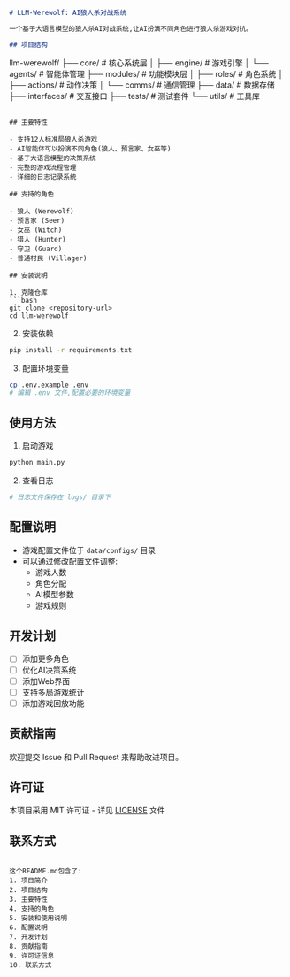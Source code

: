 


```markdown
# LLM-Werewolf: AI狼人杀对战系统

一个基于大语言模型的狼人杀AI对战系统,让AI扮演不同角色进行狼人杀游戏对抗。

## 项目结构

```
llm-werewolf/
├── core/                    # 核心系统层
│   ├── engine/             # 游戏引擎
│   └── agents/             # 智能体管理
├── modules/                # 功能模块层
│   ├── roles/              # 角色系统
│   ├── actions/            # 动作决策
│   └── comms/              # 通信管理
├── data/                   # 数据存储
├── interfaces/             # 交互接口
├── tests/                  # 测试套件
└── utils/                  # 工具库
```

## 主要特性

- 支持12人标准局狼人杀游戏
- AI智能体可以扮演不同角色(狼人、预言家、女巫等)
- 基于大语言模型的决策系统
- 完整的游戏流程管理
- 详细的日志记录系统

## 支持的角色

- 狼人 (Werewolf)
- 预言家 (Seer) 
- 女巫 (Witch)
- 猎人 (Hunter)
- 守卫 (Guard)
- 普通村民 (Villager)

## 安装说明

1. 克隆仓库
```bash
git clone <repository-url>
cd llm-werewolf
```

2. 安装依赖
```bash
pip install -r requirements.txt
```

3. 配置环境变量
```bash
cp .env.example .env
# 编辑 .env 文件,配置必要的环境变量
```

## 使用方法

1. 启动游戏
```bash
python main.py
```

2. 查看日志
```bash
# 日志文件保存在 logs/ 目录下
```

## 配置说明

- 游戏配置文件位于 `data/configs/` 目录
- 可以通过修改配置文件调整:
  - 游戏人数
  - 角色分配
  - AI模型参数
  - 游戏规则

## 开发计划

- [ ] 添加更多角色
- [ ] 优化AI决策系统
- [ ] 添加Web界面
- [ ] 支持多局游戏统计
- [ ] 添加游戏回放功能

## 贡献指南

欢迎提交 Issue 和 Pull Request 来帮助改进项目。

## 许可证

本项目采用 MIT 许可证 - 详见 [LICENSE](LICENSE) 文件

## 联系方式


```

这个README.md包含了:
1. 项目简介
2. 项目结构
3. 主要特性
4. 支持的角色
5. 安装和使用说明
6. 配置说明
7. 开发计划
8. 贡献指南
9. 许可证信息
10. 联系方式
